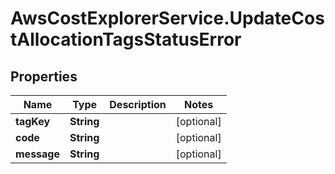 # AwsCostExplorerService.UpdateCostAllocationTagsStatusError

## Properties

Name | Type | Description | Notes
------------ | ------------- | ------------- | -------------
**tagKey** | **String** |  | [optional] 
**code** | **String** |  | [optional] 
**message** | **String** |  | [optional] 


